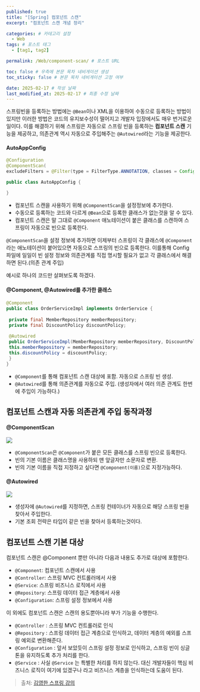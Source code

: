 ```yaml
---
published: true
title: "[Spring] 컴포넌트 스캔"
excerpt: "컴포넌트 스캔 개념 정리"

categories: # 카테고리 설정
  - Web
tags: # 포스트 태그
  - [tag1, tag2]

permalink: /Web/component-scan/ # 포스트 URL

toc: false # 우측에 본문 목차 네비게이션 생성
toc_sticky: false # 본문 목차 네비게이션 고정 여부

date: 2025-02-17 # 작성 날짜
last_modified_at: 2025-02-17 # 최종 수정 날짜
---
```


스프링빈을 등록하는 방법에는 `@Bean`이나 XML을 이용하여 수동으로 등록하는 방법이 있지만 이러한 방법은 코드의 유지보수성이 떨어지고 개발자 입장에서도 매우 번거로운 일이다. 이를 해결하기 위해 스프링은 자동으로 스프링 빈을 등록하는 **컴포넌트 스캔** 기능을 제공하고, 의존관계 역시 자동으로 주입해주는 `@Autowired`라는 기능을 제공한다.

#### AutoAppConfig
```java
@Configuration
@ComponentScan(
excludeFilters = @Filter(type = FilterType.ANNOTATION, classes = Configuration.class))

public class AutoAppConfig {

}
```
- 컴포넌트 스캔을 사용하기 위해 `@ComponentScan`을 설정정보에 추가한다.
- 수동으로 등록하는 코드와 다르게 `@Bean`으로 등록한 클래스가 없는것을 알 수 있다.
- 컴포넌트 스캔은 말 그대로 `@Component` 애노테이션이 붙은 클래스를 스캔하여 스프링이 자동으로 빈으로 등록한다.
 
`@ComponentScan`을 설정 정보에 추가하면 이제부터 스프링이 각 클래스에 `@Component`라는 애노테이션이 붙어있으면 자동으로 스프링의 빈으로 등록한다. 이를통해 Config파일에 일일이 빈 설정 정보와 의존관계를 직접 명시할 필요가 없고 각 클래스에서 해결하면 된다.(의존 관계 주입)

예시로 하나의 코드만 살펴보도록 하겠다.

#### @Component, @Autowired를 추가한 클래스
```java
@Component
public class OrderServiceImpl implements OrderService {
 
 private final MemberRepository memberRepository;
 private final DiscountPolicy discountPolicy;
 
 @Autowired
 public OrderServiceImpl(MemberRepository memberRepository, DiscountPolicy discountPolicy) {
 this.memberRepository = memberRepository;
 this.discountPolicy = discountPolicy;
 }
}
```
- `@Component`를 통해 컴포넌트 스캔 대상에 포함. 자동으로 스프링 빈 생성.
- `@Autowired`를 통해 의존관계를 자동으로 주입. (생성자에서 여러 의존 관계도 한번에 주입이 가능하다.)

## 컴포넌트 스캔과 자동 의존관계 주입 동작과정

#### @ComponentScan

![](https://velog.velcdn.com/images/gwoprk/post/75929ec7-cd3b-4448-9b73-700a0f625ac9/image.png)
- `@ComponentScan`은 `@Component`가 붙은 모든 클래스를 스프링 빈으로 등록한다.
- 빈의 기본 이름은 클래스명을 사용하되 맨 앞글자만 소문자로 변환.
- 빈의 기본 이름을 직접 지정하고 싶다면 `@Component(이름)`으로 지정가능하다.

#### @Autowired
![](https://velog.velcdn.com/images/gwoprk/post/3fcd2e81-b20a-4b6d-977d-81d761187baa/image.png)

- 생성자에 `@Autowired`를 지정하면, 스프링 컨테이너가 자동으로 해당 스프링 빈을 찾아서 주입한다.
- 기본 조회 전략은 타입이 같은 빈을 찾아서 등록하는것이다.

## 컴포넌트 스캔 기본 대상
컴포넌트 스캔은 @Component 뿐만 아니라 다음과 내용도 추가로 대상에 포함한다.
- `@Component`: 컴포넌트 스캔에서 사용
- `@Controller`: 스프링 MVC 컨트롤러에서 사용
- `@Service`: 스프링 비즈니스 로직에서 사용
- `@Repository`: 스프링 데이터 접근 계층에서 사용
- `@Configuration`: 스프링 설정 정보에서 사용

이 외에도 컴포넌트 스캔은 스캔의 용도뿐아니라 부가 기능을 수행한다.
- `@Controller` : 스프링 MVC 컨트롤러로 인식
- `@Repository` : 스프링 데이터 접근 계층으로 인식하고, 데이터 계층의 예외를 스프링 예외로 변환해준다.
- `@Configuration` : 앞서 보았듯이 스프링 설정 정보로 인식하고, 스프링 빈이 싱글톤을 유지하도록 추가 처리를 한다.
- `@Service` : 사실 `@Service` 는 특별한 처리를 하지 않는다. 대신 개발자들이 핵심 비즈니스 로직이 여기에 있겠구나 라고 비즈니스 계층을 인식하는데 도움이 된다.

> 출처: [김영한 스프링 강의](https://www.inflearn.com/roadmaps/373)